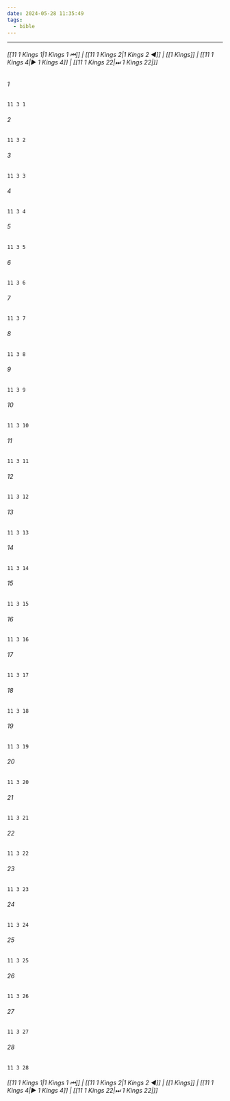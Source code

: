 ```yaml
---
date: 2024-05-28 11:35:49
tags:
  - bible
---
```

___

###### [[11 1 Kings 1|1 Kings 1 ⏮]] | [[11 1 Kings 2|1 Kings 2 ◀]] | [[1 Kings]] | [[11 1 Kings 4|▶ 1 Kings 4]] | [[11 1 Kings 22|⏭ 1 Kings 22|]]

###### 1
``` verse
11 3 1 
```
###### 2
``` verse
11 3 2 
```
###### 3
``` verse
11 3 3 
```
###### 4
``` verse
11 3 4 
```
###### 5
``` verse
11 3 5 
```
###### 6
``` verse
11 3 6 
```
###### 7
``` verse
11 3 7 
```
###### 8
``` verse
11 3 8 
```
###### 9
``` verse
11 3 9 
```
###### 10
``` verse
11 3 10 
```
###### 11
``` verse
11 3 11 
```
###### 12
``` verse
11 3 12 
```
###### 13
``` verse
11 3 13 
```
###### 14
``` verse
11 3 14 
```
###### 15
``` verse
11 3 15 
```
###### 16
``` verse
11 3 16 
```
###### 17
``` verse
11 3 17 
```
###### 18
``` verse
11 3 18 
```
###### 19
``` verse
11 3 19 
```
###### 20
``` verse
11 3 20 
```
###### 21
``` verse
11 3 21 
```
###### 22
``` verse
11 3 22 
```
###### 23
``` verse
11 3 23 
```
###### 24
``` verse
11 3 24 
```
###### 25
``` verse
11 3 25 
```
###### 26
``` verse
11 3 26 
```
###### 27
``` verse
11 3 27 
```
###### 28
``` verse
11 3 28 
```

###### [[11 1 Kings 1|1 Kings 1 ⏮]] | [[11 1 Kings 2|1 Kings 2 ◀]] | [[1 Kings]] | [[11 1 Kings 4|▶ 1 Kings 4]] | [[11 1 Kings 22|⏭ 1 Kings 22|]]

